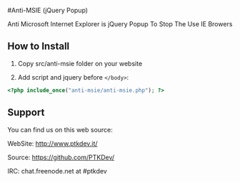 #Anti-MSIE (jQuery Popup)

Anti Microsoft Internet Explorer is jQuery Popup To Stop The Use IE Browers

## How to Install

1) Copy src/anti-msie folder on your website

2) Add script and jquery before `</body>`:
```php
<?php include_once("anti-msie/anti-msie.php"); ?>
```

## Support

You can find us on this web source:

WebSite: http://www.ptkdev.it/

Source: https://github.com/PTKDev/

IRC: chat.freenode.net at #ptkdev

